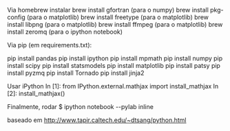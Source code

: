 Via homebrew instalar
brew install gfortran (para o numpy)
brew install pkg-config (para o matplotlib)
brew install freetype  (para o matplotlib)
brew install libpng (para o matplotlib)
brew install ffmpeg (para o matplotlib)
brew install zeromq (para o ipython notebook)

Via pip (em requirements.txt):

pip install pandas
pip install ipython
pip install mpmath
pip install numpy
pip install scipy
pip install statsmodels
pip install matplotlib
pip install patsy
pip install pyzmq
pip install Tornado
pip install jinja2

Usar iPython
In [1]: from IPython.external.mathjax import install_mathjax
In [2]: install_mathjax()

Finalmente, rodar
$ ipython notebook --pylab inline

baseado em http://www.tapir.caltech.edu/~dtsang/python.html